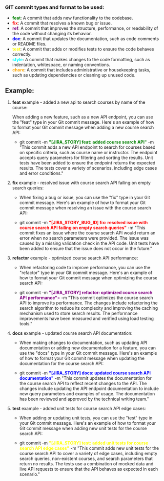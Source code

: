 ### **GIT** commit types and format to be used:

- <font color="green">**feat**</font>: A commit that adds new functionality to the codebase.
- <font color="red">**fix**</font>: A commit that resolves a known bug or issue.
- <font color="purple">**ref**</font>: A commit that improves the structure, performance, or readability of the code without changing its behavior.
- <font color="blue">**doc**</font>: A commit that updates the documentation, such as code comments or README files.
- <font color="yellow">**test**</font>: A commit that adds or modifies tests to ensure the code behaves correctly.
- <font color="cyan">**style**</font>: A commit that makes changes to the code formatting, such as indentation, whitespace, or naming conventions.
- <font color="orange">**chore**</font>: A commit that includes administrative or housekeeping tasks, such as updating dependencies or cleaning up unused code.

## Example:

1. **feat** example - added a new api to search courses by name of the course:

   When adding a new feature, such as a new API endpoint, you can use the "feat" type in your Git commit message. Here's an example of how to format your Git commit message when adding a new course search API:

   - git commit -m <font color="green">**"[JIRA_STORY] feat: added course search API"**</font> -m "This commit adds a new API endpoint to search for courses based on specific criteria, such as course name or instructor. The endpoint accepts query parameters for filtering and sorting the results. Unit tests have been added to ensure the endpoint returns the expected results. The tests cover a variety of scenarios, including edge cases and error conditions."

2. **fix** example - resolved issue with course search API failing on empty search queries:

   - When fixing a bug or issue, you can use the "fix" type in your Git commit message. Here's an example of how to format your Git commit message when resolving an issue with the course search API:

   - git commit -m <font color="red">**"[JIRA_STORY_BUG_ID] fix: resolved issue with course search API failing on empty search queries"**</font> -m "This commit fixes an issue where the course search API would return an error when no search parameters were provided. The issue was caused by a missing validation check in the API code. Unit tests have been added to ensure that the issue does not occur in the future."

3. **refactor** example - optimized course search API performance:

   - When refactoring code to improve performance, you can use the "refactor" type in your Git commit message. Here's an example of how to format your Git commit message when optimizing the course search API:

   - git commit -m <font color="purple">**"[JIRA_STORY] refactor: optimized course search API performance"**></font> -m "This commit optimizes the course search API to improve its performance. The changes include refactoring the search algorithm to reduce its complexity and improving the caching mechanism used to store search results. The performance improvements have been measured and verified using load testing tools."

4. **docs** example - updated course search API documentation:

   - When making changes to documentation, such as updating API documentation or adding new documentation for a feature, you can use the "docs" type in your Git commit message. Here's an example of how to format your Git commit message when updating the documentation for the course search API:

   - git commit -m <font color="blue">**"[JIRA_STORY] docs: updated course search API documentation"**</font> -m "This commit updates the documentation for the course search API to reflect recent changes to the API. The changes include updating the API endpoint documentation to include new query parameters and examples of usage. The documentation has been reviewed and approved by the technical writing team."

5. **test** example - added unit tests for course search API edge cases:

   - When adding or updating unit tests, you can use the "test" type in your Git commit message. Here's an example of how to format your Git commit message when adding new unit tests for the course search API:

   - git commit -m <font color="yellow">**"[JIRA_STORY] test: added unit tests for course search API edge cases"**</font> -m "This commit adds new unit tests for the course search API to cover a variety of edge cases, including empty search queries, non-existent courses, and search parameters that return no results. The tests use a combination of mocked data and live API requests to ensure that the API behaves as expected in each scenario."
